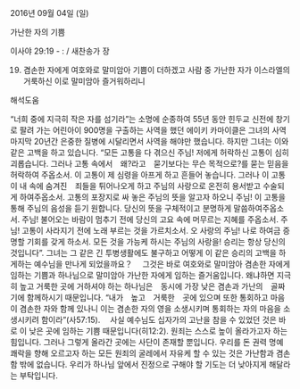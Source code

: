 2016년 09월 04일 (일)

가난한 자의 기쁨



이사야 29:19 - : / 새찬송가  장


19. 겸손한 자에게 여호와로 말미암아 기쁨이 더하겠고 사람 중 가난한 자가 이스라엘의 거룩하신 이로 말미암아 즐거워하리니

해석도움





“너희 중에 지극히 작은 자를 섬기라”는 소명에 순종하여 55년 동안 힌두교 신전에 창기로 팔려 가는 어린아이 900명을 구출하는 사역을 했던 에이키 카마이클은 그녀의 사역 마지막 20년간 은중한 질병에 시달리면서 사역을 해야만 했습니다. 하지만 그녀는 이와 같은 고백을 하고 있습니다. “모든 고통을 다 겪으신 주님! 저에게 허락하신 고통이 심히 괴롭습니다.
그러나 고통 속에서　왜?라고　묻기보다는 무슨 목적으로?를 묻는 믿음을 허락하여 주옵소서. 이 고통이 제 심령을 아프게 하고 흔들어 놓습니다. 그러나 이 고통이 내 속에 숨겨진　죄들을 튀어나오게 하고 주님의 사랑으로 온전히 용서받고 수술되게 하여주옵소서.
고통의 포장지로 싸 놓은 주님의 뜻을 알고자 하오니 주님! 이 고통을 통해 주님의 음성을 듣기 원합니다. 당신의 뜻을 구체적이고 분명하게 말씀하여주옵소서.
주님! 불어오는 바람이 멈추기 전에 당신의 고요 속에 머무르는 지혜를 주옵소서.
주님! 고통이 사라지기 전에 노래 부르는 것을 가르치소서.
오 사랑의 주님! 나로 하여금 증명할 기회를 갖게 하소서. 모든 것을 가능케 하시는 주님의 사랑을! 승리는 항상 당신의 것입니다”.
그녀는 그 같은 긴 투병생활에도 불구하고 어떻게 이 같은 승리의 고백을 하게하는 예수님을 만나게 되었을까요？　
그것은 바로 여호와로 말미암아 겸손한 자에게 임하는 기쁨과 하나님으로 말미암아 가난한 자에게 임하는 즐거움입니다. 왜냐하면 지극히 높고 거룩한 곳에 거하셔야 하는 하나님은　동시에 가장 낮은 겸손과 가난의　골짜기에 함께하시기 때문입니다. “내가　높고　거룩한　곳에 있으며 또한 통회하고 마음이 겸손한 자와 함께 있나니 이는 겸손한 자의 영을 소생시키며 통회하는 자의 마음을 소생시키려 함이라”(사57:15).　
사실 예수님도 십자가의 고난을 참을 수 있었던 것은 바로 이 낮은 곳에 임하는 기쁨 때문입니다(히12:2). 원죄는 스스로 높이 올라가고자 하는 힘입니다. 그러나 그렇게 올라간 곳에는 사단이 존재할 뿐입니다. 우리를 돈 권력 명예 쾌락을 향해 오르고자 하는 모든 원죄의 굴레에서 자유케 할 수 있는 것은 가난함과 겸손함 밖에 없습니다.
우리가 하나님 앞에서 진정으로 구해야 할 기도는 더 낮아지게 해달라는 부탁입니다.